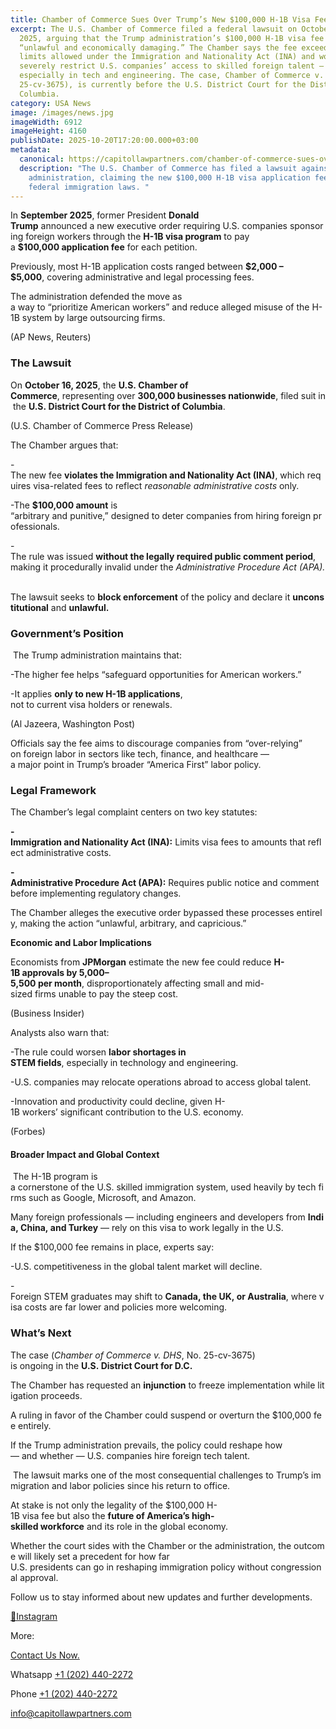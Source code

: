 ```yaml
---
title: Chamber of Commerce Sues Over Trump’s New $100,000 H-1B Visa Fee
excerpt: The U.S. Chamber of Commerce filed a federal lawsuit on October 16,
  2025, arguing that the Trump administration’s $100,000 H-1B visa fee is
  “unlawful and economically damaging.” The Chamber says the fee exceeds the
  limits allowed under the Immigration and Nationality Act (INA) and would
  severely restrict U.S. companies’ access to skilled foreign talent —
  especially in tech and engineering. The case, Chamber of Commerce v. DHS (No.
  25-cv-3675), is currently before the U.S. District Court for the District of
  Columbia.
category: USA News
image: /images/news.jpg
imageWidth: 6912
imageHeight: 4160
publishDate: 2025-10-20T17:20:00.000+03:00
metadata:
  canonical: https://capitollawpartners.com/chamber-of-commerce-sues-over-trumps-new-100,000-dollar-H-1B-visa-fee
  description: "The U.S. Chamber of Commerce has filed a lawsuit against the Trump
    administration, claiming the new $100,000 H-1B visa application fee violates
    federal immigration laws. "
---
```

In **September 2025**, former President **Donald Trump** announced a new executive order requiring U.S. companies sponsoring foreign workers through the **H-1B visa program** to pay a **$100,000 application fee** for each petition. 

Previously, most H-1B application costs ranged between **$2,000 – $5,000**, covering administrative and legal processing fees. 

The administration defended the move as a way to “prioritize American workers” and reduce alleged misuse of the H-1B system by large outsourcing firms. 

(AP News, Reuters) 

### **The Lawsuit** 

On **October 16, 2025**, the **U.S. Chamber of Commerce**, representing over **300,000 businesses nationwide**, filed suit in the **U.S. District Court for the District of Columbia**. 

(U.S. Chamber of Commerce Press Release) 

The Chamber argues that: 

\-The new fee **violates the Immigration and Nationality Act (INA)**, which requires visa-related fees to reflect *reasonable administrative costs* only. 

\-The **$100,000 amount** is “arbitrary and punitive,” designed to deter companies from hiring foreign professionals. 

\-The rule was issued **without the legally required public comment period**, making it procedurally invalid under the *Administrative Procedure Act (APA).* 

The lawsuit seeks to **block enforcement** of the policy and declare it **unconstitutional** and **unlawful.** 

### **Government’s Position** 

 The Trump administration maintains that: 

\-The higher fee helps “safeguard opportunities for American workers.” 

\-It applies **only to new H-1B applications**, not to current visa holders or renewals. 

(Al Jazeera, Washington Post) 

Officials say the fee aims to discourage companies from “over-relying” on foreign labor in sectors like tech, finance, and healthcare — a major point in Trump’s broader “America First” labor policy. 

### **Legal Framework** 

The Chamber’s legal complaint centers on two key statutes: 

**\-Immigration and Nationality Act (INA):** Limits visa fees to amounts that reflect administrative costs. 

**\-Administrative Procedure Act (APA):** Requires public notice and comment before implementing regulatory changes. 

The Chamber alleges the executive order bypassed these processes entirely, making the action “unlawful, arbitrary, and capricious.” 

**Economic and Labor Implications** 

Economists from **JPMorgan** estimate the new fee could reduce **H-1B approvals by 5,000–5,500 per month**, disproportionately affecting small and mid-sized firms unable to pay the steep cost. 

(Business Insider) 

Analysts also warn that: 

\-The rule could worsen **labor shortages in STEM fields**, especially in technology and engineering. 

\-U.S. companies may relocate operations abroad to access global talent. 

\-Innovation and productivity could decline, given H-1B workers’ significant contribution to the U.S. economy. 

(Forbes) 

#### **Broader Impact and Global Context** 

 The H-1B program is a cornerstone of the U.S. skilled immigration system, used heavily by tech firms such as Google, Microsoft, and Amazon. 

Many foreign professionals — including engineers and developers from **India, China, and Turkey** — rely on this visa to work legally in the U.S. 

If the $100,000 fee remains in place, experts say: 

\-U.S. competitiveness in the global talent market will decline. 

\-Foreign STEM graduates may shift to **Canada, the UK, or Australia**, where visa costs are far lower and policies more welcoming. 

### **What’s Next** 

The case (*Chamber of Commerce v. DHS*, No. 25-cv-3675) is ongoing in the **U.S. District Court for D.C.** 

The Chamber has requested an **injunction** to freeze implementation while litigation proceeds.  

A ruling in favor of the Chamber could suspend or overturn the $100,000 fee entirely. 

If the Trump administration prevails, the policy could reshape how — and whether — U.S. companies hire foreign tech talent. 

 The lawsuit marks one of the most consequential challenges to Trump’s immigration and labor policies since his return to office. 

At stake is not only the legality of the $100,000 H-1B visa fee but also the **future of America’s high-skilled workforce** and its role in the global economy. 

Whether the court sides with the Chamber or the administration, the outcome will likely set a precedent for how far U.S. presidents can go in reshaping immigration policy without congressional approval. 

Follow us to stay informed about new updates and further developments.

[🔗Instagram](<>)

More:

[Contact Us Now.](<>)

[](<>)Whatsapp [+1 (202) 440-2272](<>)

[](<>)Phone [+1 (202) 440-2272](<>)

[info@capitollawpartners.com](<>)
